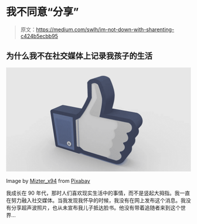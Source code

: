 # 我不同意“分享”

> 原文：<https://medium.com/swlh/im-not-down-with-sharenting-c424b5ecbb95>

## 为什么我不在社交媒体上记录我孩子的生活

![](img/c06ca5d5db254490fe22631f483290f1.png)

Image by [Mizter_x94](https://pixabay.com/users/Mizter_x94-2533164/?utm_source=link-attribution&utm_medium=referral&utm_campaign=image&utm_content=1748813) from [Pixabay](https://pixabay.com/?utm_source=link-attribution&utm_medium=referral&utm_campaign=image&utm_content=1748813)

我成长在 90 年代，那时人们喜欢现实生活中的事情，而不是竖起大拇指。我一直在努力融入社交媒体。当我发现我怀孕的时候，我没有在网上发布这个消息。我没有分享超声波照片，也从未宣布我儿子抵达脸书。他没有带着追随者来到这个世界…